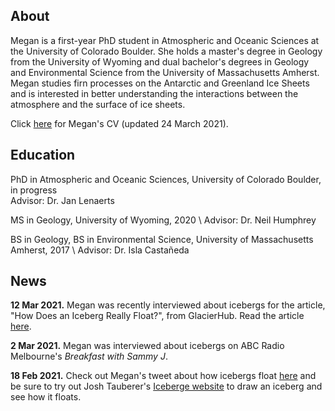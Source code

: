 ## About

Megan is a first-year PhD student in Atmospheric and Oceanic Sciences at the University of Colorado Boulder. She holds a master's degree in Geology from the University of Wyoming and dual bachelor's degrees in Geology and Environmental Science from the University of Massachusetts Amherst. Megan studies firn processes on the Antarctic and Greenland Ice Sheets and is interested in better understanding the interactions between the atmosphere and the surface of ice sheets.

Click [here](./CV_24Mar2021.pdf) for Megan's CV (updated 24 March 2021).

## Education
PhD in Atmospheric and Oceanic Sciences, University of Colorado Boulder, in progress
<br>
Advisor: Dr. Jan Lenaerts

MS in Geology, University of Wyoming, 2020 \\
Advisor: Dr. Neil Humphrey

BS in Geology, BS in Environmental Science, University of Massachusetts Amherst, 2017 \\
Advisor: Dr. Isla Castañeda

## News
**12 Mar 2021.** Megan was recently interviewed about icebergs for the article, "How Does an Iceberg Really Float?", from GlacierHub. Read the article [here](https://blogs.ei.columbia.edu/2021/03/12/iceberg-really-float/).

**2 Mar 2021.** Megan was interviewed about icebergs on ABC Radio Melbourne's _Breakfast with Sammy J_.

**18 Feb 2021.** Check out Megan's tweet about how icebergs float [here](https://twitter.com/GlacialMeg/status/1362557149147058178) and be sure to try out Josh Tauberer's [Iceberge website](https://joshdata.me/iceberger.html) to draw an iceberg and see how it floats.
